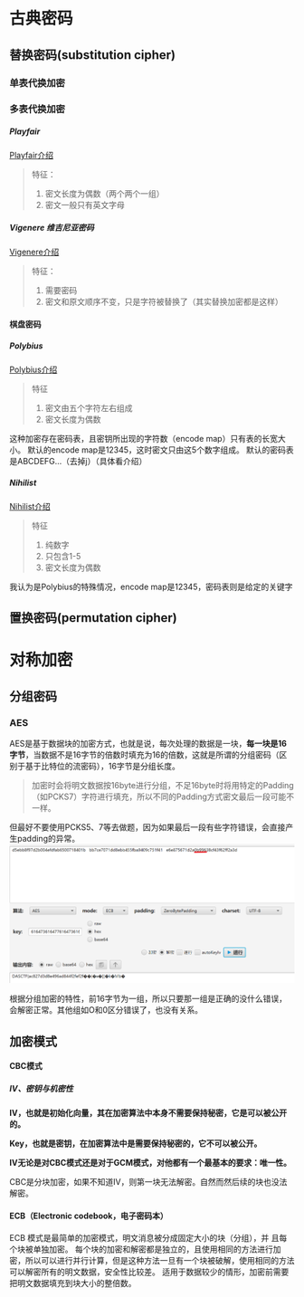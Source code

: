 # 古典密码

## 替换密码(substitution cipher)
### 单表代换加密


### 多表代换加密

##### Playfair
[Playfair介绍](https://ctf-wiki.org/crypto/classical/polyalphabetic/#playfair)
> 特征：
> 1. 密文长度为偶数（两个两个一组）
> 2. 密文一般只有英文字母

##### Vigenere 维吉尼亚密码
[Vigenere介绍](https://ctf-wiki.org/crypto/classical/polyalphabetic/#vigenere)
> 特征：
> 1. 需要密码
> 2. 密文和原文顺序不变，只是字符被替换了（其实替换加密都是这样）

#### 棋盘密码
##### Polybius
[Polybius介绍](https://ctf-wiki.org/crypto/classical/polyalphabetic/#polybius)
> 特征
> 1. 密文由五个字符左右组成
> 2. 密文长度为偶数

这种加密存在密码表，且密钥所出现的字符数（encode map）只有表的长宽大小。
默认的encode map是12345，这时密文只由这5个数字组成。
默认的密码表是ABCDEFG...（去掉j）（具体看介绍）

##### Nihilist
[Nihilist介绍](https://ctf-wiki.org/crypto/classical/polyalphabetic/#nihilist)
> 特征
> 1. 纯数字
> 2. 只包含1-5
> 3. 密文长度为偶数

我认为是Polybius的特殊情况，encode map是12345，密码表则是给定的关键字


## 置换密码(permutation cipher)



# 对称加密

## 分组密码
### AES
AES是基于数据块的加密方式，也就是说，每次处理的数据是一块，**每一块是16字节**，当数据不是16字节的倍数时填充为16的倍数，这就是所谓的分组密码（区别于基于比特位的流密码），16字节是分组长度。

> 加密时会将明文数据按16byte进行分组，不足16byte时将用特定的Padding（如PCKS7）字符进行填充，所以不同的Padding方式密文最后一段可能不一样。

但最好不要使用PCKS5、7等去做题，因为如果最后一段有些字符错误，会直接产生padding的异常。
![](../../attachments/Pasted%20image%2020230909205742.png)

根据分组加密的特性，前16字节为一组，所以只要那一组是正确的没什么错误，会解密正常。其他组如O和0区分错误了，也没有关系。


## 加密模式
#### CBC模式
##### IV、密钥与机密性

**IV，也就是初始化向量，其在加密算法中本身不需要保持秘密，它是可以被公开的。**

**Key，也就是密钥，在加密算法中是需要保持秘密的，它不可以被公开。**

**IV无论是对CBC模式还是对于GCM模式，对他都有一个最基本的要求：唯一性。**

CBC是分块加密，如果不知道IV，则第一块无法解密。自然而然后续的块也没法解密。

#### ECB（Electronic codebook，电子密码本）
ECB 模式是最简单的加密模式，明文消息被分成固定大小的块（分组），并 且每个块被单独加密。 每个块的加密和解密都是独立的，且使用相同的方法进行加密，所以可以进行并行计算，但是这种方法一旦有一个块被破解，使用相同的方法可以解密所有的明文数据，安全性比较差。 适用于数据较少的情形，加密前需要把明文数据填充到块大小的整倍数。

